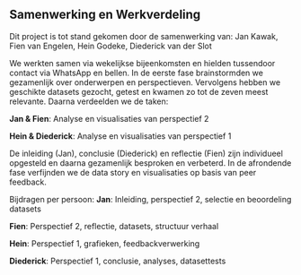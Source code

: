 ## Samenwerking en Werkverdeling
Dit project is tot stand gekomen door de samenwerking van:
Jan Kawak, Fien van Engelen, Hein Godeke, Diederick van der Slot

We werkten samen via wekelijkse bijeenkomsten en hielden tussendoor contact via WhatsApp en bellen. In de eerste fase brainstormden we gezamenlijk over onderwerpen en perspectieven. Vervolgens hebben we geschikte datasets gezocht, getest en kwamen zo tot de zeven meest relevante. Daarna verdeelden we de taken:

**Jan & Fien**: Analyse en visualisaties van perspectief 2

**Hein & Diederick**: Analyse en visualisaties van perspectief 1

De inleiding (Jan), conclusie (Diederick) en reflectie (Fien) zijn individueel opgesteld en daarna gezamenlijk besproken en verbeterd. In de afrondende fase verfijnden we de data story en visualisaties op basis van peer feedback.

Bijdragen per persoon:
**Jan**: Inleiding, perspectief 2, selectie en beoordeling datasets

**Fien**: Perspectief 2, reflectie, datasets, structuur verhaal

**Hein**: Perspectief 1, grafieken, feedbackverwerking

**Diederick**: Perspectief 1, conclusie, analyses, datasettests


